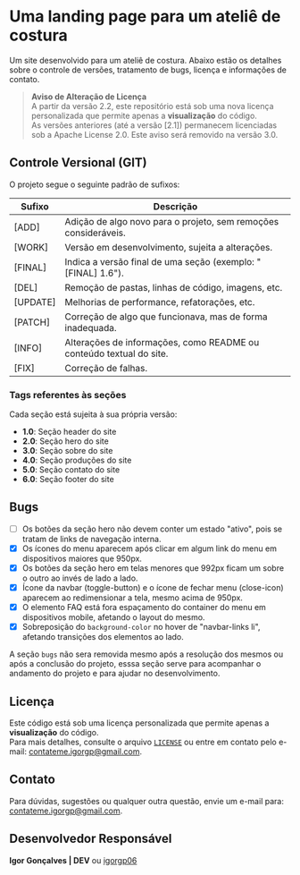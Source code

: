 # Uma landing page para um ateliê de costura

Um site desenvolvido para um ateliê de costura. Abaixo estão os detalhes sobre o controle de versões, tratamento de bugs, licença e informações de contato.



> **Aviso de Alteração de Licença**  
> A partir da versão 2.2, este repositório está sob uma nova licença personalizada que permite apenas a **visualização** do código.  
> As versões anteriores (até a versão [2.1]) permanecem licenciadas sob a Apache License 2.0. Este aviso será removido na versão 3.0. 



## Controle Versional (GIT)

O projeto segue o seguinte padrão de sufixos:

| Sufixo   | Descrição                                                           |
| -------- | ------------------------------------------------------------------- |
| [ADD]    | Adição de algo novo para o projeto, sem remoções consideráveis.     |
| [WORK]   | Versão em desenvolvimento, sujeita a alterações.                    |
| [FINAL]  | Indica a versão final de uma seção (exemplo: "[FINAL] 1.6").        |
| [DEL]    | Remoção de pastas, linhas de código, imagens, etc.                  |
| [UPDATE] | Melhorias de performance, refatorações, etc.                        |
| [PATCH]  | Correção de algo que funcionava, mas de forma inadequada.           |
| [INFO]   | Alterações de informações, como README ou conteúdo textual do site. |
| [FIX]    | Correção de falhas.                                                 |



### Tags referentes às seções

Cada seção está sujeita à sua própria versão:

- **1.0**: Seção header do site  
- **2.0**: Seção hero do site  
- **3.0**: Seção sobre do site  
- **4.0**: Seção produções do site  
- **5.0**: Seção contato do site  
- **6.0**: Seção footer do site



## Bugs

- [ ] Os botões da seção hero não devem conter um estado "ativo", pois se tratam de links de navegação interna.
- [x] Os ícones do menu aparecem após clicar em algum link do menu em dispositivos maiores que 950px.
- [x] Os botões da seção hero em telas menores que 992px ficam um sobre o outro ao invés de lado a lado.
- [x] Ícone da navbar (toggle-button) e o ícone de fechar menu (close-icon) aparecem ao redimensionar a tela, mesmo acima de 950px.
- [x] O elemento FAQ está fora espaçamento do container do menu em dispositivos mobile, afetando o layout do mesmo.
- [x] Sobreposição do `background-color` no hover de "navbar-links li", afetando transições dos elementos ao lado.

A seção `bugs` não sera removida mesmo após a resolução dos mesmos ou após a conclusão do projeto, esssa seção serve
para acompanhar o andamento do projeto e para ajudar no desenvolvimento.



## Licença

Este código está sob uma licença personalizada que permite apenas a **visualização** do código.  
Para mais detalhes, consulte o arquivo [`LICENSE`](./LICENSE) ou entre em contato pelo e-mail: contateme.igorgp@gmail.com.



## Contato

Para dúvidas, sugestões ou qualquer outra questão, envie um e-mail para: contateme.igorgp@gmail.com.  



## Desenvolvedor Responsável

**Igor Gonçalves | DEV** ou [igorgp06](https://github.com/igorgp06)

